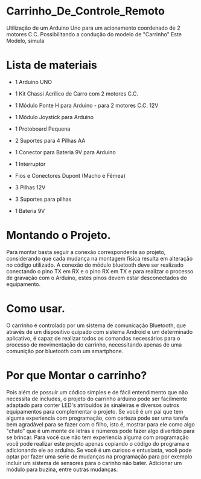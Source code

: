 # Carrinho_De_Controle_Remoto
Utilização de um Arduino Uno para um acionamento coordenado de 2 motores C.C. Possibilitando a condução do modelo de "Carrinho"
Este Modelo, simula

# Lista de materiais

* 1 Arduino UNO

* 1 Kit Chassi Acrílico de Carro com 2 motores C.C.

* 1 Módulo Ponte H para Arduino - para 2 motores C.C. 12V

* 1 Módulo Joystick para Arduino

* 1 Protoboard Pequena

* 2 Suportes para 4 Pilhas AA

* 1 Conector para Bateria 9V para Arduino

* 1 Interruptor

* Fios e Conectores Dupont (Macho e Fêmea)

* 3 Pilhas 12V

* 3 Suportes para pilhas

* 1 Bateria 9V
 
# Montando o Projeto.
Para montar basta seguir a conexão correspondente ao projeto, considerando que cada mudança na montagem física resulta em alteração no código utilizado. A conexão do módulo bluetooth deve ser realizado conectando o pino TX em RX e o pino RX em TX e para realizar o processo de gravação com o Arduino, estes pinos devem estar desconectados do equipamento.

# Como usar.
O carrinho é controlado por um sistema de comunicação Bluetooth, que através de um dispositivo quipado com sistema Android e um determinado aplicativo, é capaz de realizar todos os comandos necessários para o processo de movimentação do carrinho, necessitando apenas de uma comunição por bluetooth com um smartphone.

# Por que Montar o carrinho?

Pois além de possuir um códico simples e de fácil entendimento que não necessita de includes, o projeto do carrinho arduino pode ser facilmente adaptado para conter LED's atribuídos às sinaleiras e diversos outros equipamentos para complementar o projeto.
Se você é um pai que tem alguma experiencia com programação, com certeza pode ser uma tarefa bem agradável para se fazer com o filho, isto é, mostrar para ele como algo "chato" que é um monte de letras e números pode fazer algo divertido para se brincar. Para você que não tem experiencia alguma com programação você pode realizar este projeto apenas copiando o código do programa e adicionando ele ao arduíno. Se você é um curioso e entusiasta, você pode optar por fazer uma serie de mudanças na programação para por exemplo incluir um sistema de sensores para o carinho não bater. Adicionar um módulo para buzina, entre outras mudanças.
